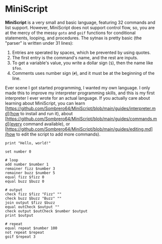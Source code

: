 # MiniScript
**MiniScript** is a very small and basic language, featuring 32 commands and list support. However, MiniScript does not support control flow, so, you are at the mercy of the messy `goto` and `goif` functions for conditional statements, looping, and procedures. The sytnax is pretty basic (the "parser" is written under 31 lines):

1. Entries are sperated by spaces, which be prevented by using quotes.
2. The first entry is the command's name, and the rest are inputs.
3. To get a variable's value, you write a dollar sign (`$`), then the name like `$foo`.
4. Comments uses number sign (`#`), and it must be at the beginning of the line.

Ever scene I got started programming, I wanted my own language. I only made this to improve my interpreter programming skills, and this is my first interpreter I ever wrote for an actual language. If you actually care about learning about MiniScript, you can learn [https://github.com/Sombrero64/MiniScript/blob/main/guides/interpreter.md](how to instail and run it), about [https://github.com/Sombrero64/MiniScript/blob/main/guides/commands.md](every command available), or [https://github.com/Sombrero64/MiniScript/blob/main/guides/editing.md](how to edit the script to add more commands).

```
print "Hello, world!"
```
```
set number 0

# loop
add number $number 1
remainer fizz $number 3
remainer buzz $number 5
equal fizz $fizz 0
equal buzz $buzz 0

# output
check fizz $fizz "Fizz" ""
check buzz $buzz "Buzz" ""
join output $fizz $buzz
equal outCheck $output ""
check output $outCheck $number $output
print $output

# repeat
equal repeat $number 100
not repeat $repeat
goif $repeat 3
```
